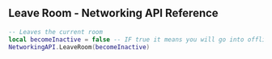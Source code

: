 ## Leave Room - Networking API Reference
```lua
-- Leaves the current room
local becomeInactive = false -- IF true it means you will go into offline mode in Photon.
NetworkingAPI.LeaveRoom(becomeInactive)
```